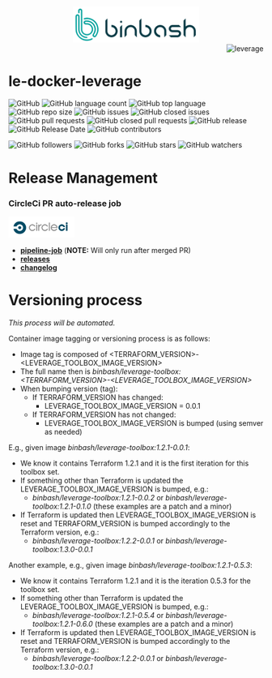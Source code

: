 <div align="center">
    <img src="https://raw.githubusercontent.com/binbashar/le-docker-leverage/master/%40doc/figures/binbash.png" 
    alt="drawing" width="250"/>
</div>
<div align="right">
  <img src="https://raw.githubusercontent.com/binbashar/le-docker-leverage/master/%40doc/figures/binbash-leverage-docker.png" 
  alt="leverage" width="130"/>
</div>

# le-docker-leverage

![GitHub](https://img.shields.io/github/license/binbashar/le-docker-leverage.svg)
![GitHub language count](https://img.shields.io/github/languages/count/binbashar/le-docker-leverage.svg)
![GitHub top language](https://img.shields.io/github/languages/top/binbashar/le-docker-leverage.svg)
![GitHub repo size](https://img.shields.io/github/repo-size/binbashar/le-docker-leverage.svg)
![GitHub issues](https://img.shields.io/github/issues/binbashar/le-docker-leverage.svg)
![GitHub closed issues](https://img.shields.io/github/issues-closed/binbashar/le-docker-leverage.svg)
![GitHub pull requests](https://img.shields.io/github/issues-pr/binbashar/le-docker-leverage.svg)
![GitHub closed pull requests](https://img.shields.io/github/issues-pr-closed/binbashar/le-docker-leverage.svg)
![GitHub release](https://img.shields.io/github/release/binbashar/le-docker-leverage.svg)
![GitHub Release Date](https://img.shields.io/github/release-date/binbashar/le-docker-leverage.svg)
![GitHub contributors](https://img.shields.io/github/contributors/binbashar/le-docker-leverage.svg)

![GitHub followers](https://img.shields.io/github/followers/binbashar.svg?style=social)
![GitHub forks](https://img.shields.io/github/forks/binbashar/le-docker-leverage.svg?style=social)
![GitHub stars](https://img.shields.io/github/stars/binbashar/le-docker-leverage.svg?style=social)
![GitHub watchers](https://img.shields.io/github/watchers/binbashar/le-docker-leverage.svg?style=social)

# Release Management
### CircleCi PR auto-release job
<div align="left">
  <img src="https://raw.githubusercontent.com/binbashar/le-docker-leverage/master/%40doc/figures/circleci.png" alt="leverage-circleci" width="130"/>
</div>

- [**pipeline-job**](https://app.circleci.com/pipelines/github/binbashar/le-docker-leverage) (**NOTE:** Will only run after merged PR)
- [**releases**](https://github.com/binbashar/le-docker-leverage/releases) 
- [**changelog**](https://github.com/binbashar/le-docker-leverage/blob/master/CHANGELOG.md) 

# Versioning process

*This process will be automated.*

Container image tagging or versioning process is as follows:

- Image tag is composed of <TERRAFORM_VERSION>-<LEVERAGE_TOOLBOX_IMAGE_VERSION>
- The full name then is *binbash/leverage-toolbox:<TERRAFORM_VERSION>-<LEVERAGE_TOOLBOX_IMAGE_VERSION>*
- When bumping version (tag):
  - If TERRAFORM_VERSION has changed:
    - LEVERAGE_TOOLBOX_IMAGE_VERSION = 0.0.1
  - If TERRAFORM_VERSION has not changed:
    - LEVERAGE_TOOLBOX_IMAGE_VERSION is bumped (using semver as needed)
    
E.g., given image *binbash/leverage-toolbox:1.2.1-0.0.1*:

- We know it contains Terraform 1.2.1 and it is the first iteration for this toolbox set.
- If something other than Terraform is updated the LEVERAGE_TOOLBOX_IMAGE_VERSION is bumped, e.g.:
  - *binbash/leverage-toolbox:1.2.1-0.0.2* or *binbash/leverage-toolbox:1.2.1-0.1.0* (these examples are a patch and a minor)
- If Terraform is updated then LEVERAGE_TOOLBOX_IMAGE_VERSION is reset and TERRAFORM_VERSION is bumped accordingly to the Terraform version, e.g.:
  - *binbash/leverage-toolbox:1.2.2-0.0.1* or *binbash/leverage-toolbox:1.3.0-0.0.1*

Another example, e.g., given image *binbash/leverage-toolbox:1.2.1-0.5.3*:

- We know it contains Terraform 1.2.1 and it is the iteration 0.5.3 for the toolbox set.
- If something other than Terraform is updated the LEVERAGE_TOOLBOX_IMAGE_VERSION is bumped, e.g.:
  - *binbash/leverage-toolbox:1.2.1-0.5.4* or *binbash/leverage-toolbox:1.2.1-0.6.0* (these examples are a patch and a minor)
- If Terraform is updated then LEVERAGE_TOOLBOX_IMAGE_VERSION is reset and TERRAFORM_VERSION is bumped accordingly to the Terraform version, e.g.:
  - *binbash/leverage-toolbox:1.2.2-0.0.1* or *binbash/leverage-toolbox:1.3.0-0.0.1*

